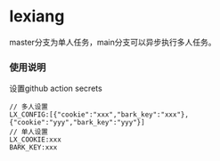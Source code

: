# lexiang

master分支为单人任务，main分支可以异步执行多人任务。
### 使用说明
设置github action secrets
```
// 多人设置
LX_CONFIG:[{"cookie":"xxx","bark_key":"xxx"}, {"cookie":"yyy","bark_key":"yyy"}]
// 单人设置
LX_COOKIE:xxx
BARK_KEY:xxx
```
